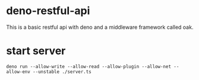 # deno-restful-api

This is a basic restful api with deno and a middleware framework called oak.

# start server

```
deno run --allow-write --allow-read --allow-plugin --allow-net --allow-env --unstable ./server.ts
```
